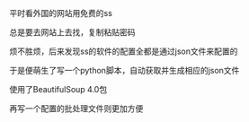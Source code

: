 

平时看外国的网站用免费的ss

总是要去网站上去找，复制粘贴密码

烦不胜烦，后来发现ss的软件的配置全都是通过json文件来配置的

于是便萌生了写一个python脚本，自动获取并生成相应的json文件

使用了BeautifulSoup 4.0包


再写一个配置的批处理文件则更加方便


